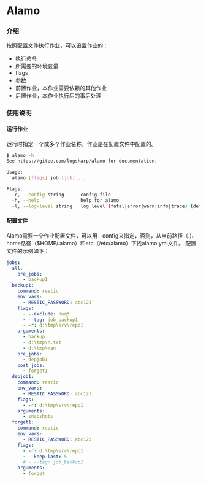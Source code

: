 # Alamo

### 介绍
按照配置文件执行作业，可以设置作业的：
- 执行命令
- 所需要的环境变量
- flags
- 参数
- 前置作业，本作业需要依赖的其他作业
- 后置作业，本作业执行后的事后处理

### 使用说明
#### 运行作业
运行时指定一个或多个作业名称，作业是在配置文件中配置的。
```bash
$ alamo -h
See https://gitee.com/logsharp/alamo for documentation.

Usage:
  alamo [flags] job [job] ...

Flags:
  -c, --config string      config file
  -h, --help               help for alamo
  -l, --log-level string   log level (fatal|error|warn|info|trace) (default "info")
```
#### 配置文件
Alamo需要一个作业配置文件，可以用--config来指定，否则，从当前路径（.)、home路径（$HOME/.alamo）和etc（/etc/alamo）下找alamo.yml文件。
配置文件的示例如下：
```yml
jobs:
  all:
    pre_jobs:
      - backup1
  backup1:
    command: restic
    env_vars:
      - RESTIC_PASSWORD: abc123
    flags:
      - --exclude: nwq*
      - --tag: job_backup1
      - -r: d:\tmp\srv\repo1
    arguments:
      - backup
      - d:\tmp\n.txt
      - d:\tmp\man
    pre_jobs:
      - depjob1
    post_jobs:
      - forget1
  depjob1:
    command: restic
    env_vars:
      - RESTIC_PASSWORD: abc123
    flags:
      - -r: d:\tmp\srv\repo1
    arguments:
      - snapshots
  forget1:
    command: restic
    env_vars:
      - RESTIC_PASSWORD: abc123
    flags:
      - -r: d:\tmp\srv\repo1
      - --keep-last: 5
      # - --tag: job_backup1
    arguments:
      - forget
```
